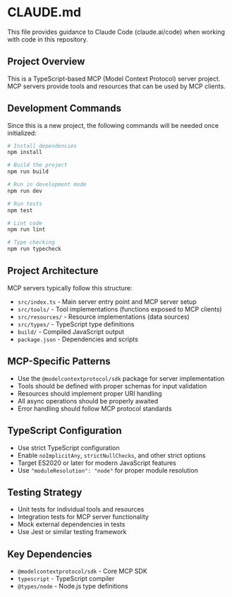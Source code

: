 # CLAUDE.md

This file provides guidance to Claude Code (claude.ai/code) when working with code in this repository.

## Project Overview
This is a TypeScript-based MCP (Model Context Protocol) server project. MCP servers provide tools and resources that can be used by MCP clients.

## Development Commands
Since this is a new project, the following commands will be needed once initialized:

```bash
# Install dependencies
npm install

# Build the project
npm run build

# Run in development mode
npm run dev

# Run tests
npm test

# Lint code
npm run lint

# Type checking
npm run typecheck
```

## Project Architecture
MCP servers typically follow this structure:

- `src/index.ts` - Main server entry point and MCP server setup
- `src/tools/` - Tool implementations (functions exposed to MCP clients)
- `src/resources/` - Resource implementations (data sources)
- `src/types/` - TypeScript type definitions
- `build/` - Compiled JavaScript output
- `package.json` - Dependencies and scripts

## MCP-Specific Patterns
- Use the `@modelcontextprotocol/sdk` package for server implementation
- Tools should be defined with proper schemas for input validation
- Resources should implement proper URI handling
- All async operations should be properly awaited
- Error handling should follow MCP protocol standards

## TypeScript Configuration
- Use strict TypeScript configuration
- Enable `noImplicitAny`, `strictNullChecks`, and other strict options
- Target ES2020 or later for modern JavaScript features
- Use `"moduleResolution": "node"` for proper module resolution

## Testing Strategy
- Unit tests for individual tools and resources
- Integration tests for MCP server functionality
- Mock external dependencies in tests
- Use Jest or similar testing framework

## Key Dependencies
- `@modelcontextprotocol/sdk` - Core MCP SDK
- `typescript` - TypeScript compiler
- `@types/node` - Node.js type definitions